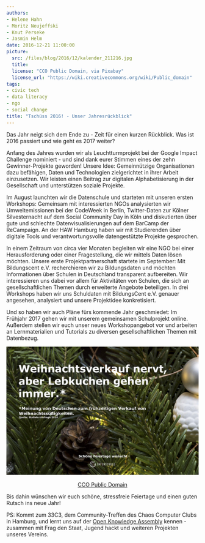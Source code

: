 ```yaml
---
authors: 
- Helene Hahn
- Moritz Neujeffski
- Knut Perseke
- Jasmin Helm
date: 2016-12-21 11:00:00
picture:
  src: /files/blog/2016/12/kalender_211216.jpg
  title: 
  license: "CCO Public Domain, via Pixabay"
  license_url: "https://wiki.creativecommons.org/wiki/Public_domain"
tags:
- civic tech
- data literacy
- ngo
- social change
title: "Tschüss 2016! - Unser Jahresrückblick"
---
```


Das Jahr neigt sich dem Ende zu - Zeit für einen kurzen Rückblick. Was ist 2016 passiert und wie geht es 2017 weiter?

Anfang des Jahres wurden wir als Leuchtturmprojekt bei der Google Impact Challenge nominiert - und sind dank eurer Stimmen eines der zehn Gewinner-Projekte geworden! Unsere Idee: Gemeinnützige Organisationen dazu befähigen, Daten und Technologien zielgerichtet in ihrer Arbeit einzusetzen. Wir leisten einen Beitrag zur digitalen Alphabetisierung in der Gesellschaft und unterstützen soziale Projekte. 

Im August launchten wir die Datenschule und starteten mit unseren ersten Workshops: Gemeinsam mit interessierten NGOs analysierten wir Umweltemissionen bei der CodeWeek in Berlin, Twitter-Daten zur Kölner Silvesternacht auf dem Social Community Day in Köln und diskutierten über gute und schlechte Datenvisualisierungen auf dem BarCamp der ReCampaign. An der HAW Hamburg haben wir mit Studierenden über digitale Tools und verantwortungsvolle datengestützte Projekte gesprochen. 

In einem Zeitraum von circa vier Monaten begleiten wir eine NGO bei einer Herausforderung oder einer Fragestellung, die wir mittels Daten lösen möchten. Unsere erste Projektpartnerschaft startete im September: Mit Bildungscent e.V. recherchieren wir zu Bildungsdaten und möchten Informationen über Schulen in Deutschland transparent aufbereiten. Wir interessieren uns dabei vor allem für Aktivitäten von Schulen, die sich an gesellschaftlichen Themen durch erweiterte Angebote beteiligen. In drei Workshops haben wir uns Schuldaten mit BildungsCent e.V. genauer angesehen, analysiert und unsere Projektidee konkretisiert.

Und so haben wir auch Pläne fürs kommende Jahr geschmiedet: Im Frühjahr 2017 gehen wir mit unserem gemeinsamen Schulprojekt online. Außerdem stellen wir euch unser neues Workshopangebot vor und arbeiten an Lernmaterialien und Tutorials zu diversen gesellschaftlichen Themen mit Datenbezug.

![Weihnachtskarte](/files/blog/2016/12/lebkuchen.jpg "Lebkuchen")<center>[CCO Public Domain](https://wiki.creativecommons.org/wiki/Public_domain)</center>

Bis dahin wünschen wir euch schöne, stressfreie Feiertage und einen guten Rutsch ins neue Jahr! 

PS: Kommt zum 33C3, dem Community-Treffen des Chaos Computer Clubs in Hamburg, und lernt uns auf der [Open Knowledge Assembly](https://events.ccc.de/congress/2016/wiki/Assembly:Open_Knowledge_Assembly) kennen - zusammen mit Frag den Staat, Jugend hackt und weiteren Projekten unseres Vereins.